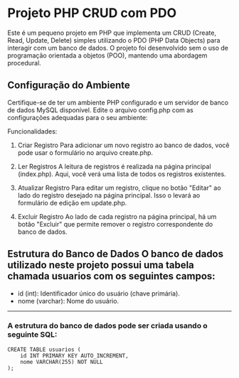 # Projeto PHP CRUD com PDO
Este é um pequeno projeto em PHP que implementa um CRUD (Create, Read, Update, Delete) simples utilizando o PDO (PHP Data Objects) para interagir com um banco de dados. O projeto foi desenvolvido sem o uso de programação orientada a objetos (POO), mantendo uma abordagem procedural.

## Configuração do Ambiente
Certifique-se de ter um ambiente PHP configurado e um servidor de banco de dados MySQL disponível. Edite o arquivo config.php com as configurações adequadas para o seu ambiente:

Funcionalidades:
1. Criar Registro
Para adicionar um novo registro ao banco de dados, você pode usar o formulário no arquivo create.php.

1. Ler Registros
A leitura de registros é realizada na página principal (index.php). Aqui, você verá uma lista de todos os registros existentes.

1. Atualizar Registro
Para editar um registro, clique no botão "Editar" ao lado do registro desejado na página principal. Isso o levará ao formulário de edição em update.php.

1. Excluir Registro
Ao lado de cada registro na página principal, há um botão "Excluir" que permite remover o registro correspondente do banco de dados.

Estrutura do Banco de Dados
O banco de dados utilizado neste projeto possui uma tabela chamada usuarios com os seguintes campos:
--
- id (int): Identificador único do usuário (chave primária).
- nome (varchar): Nome do usuário.
  

---
### A estrutura do banco de dados pode ser criada usando o seguinte SQL:

```
CREATE TABLE usuarios (
    id INT PRIMARY KEY AUTO_INCREMENT,
    nome VARCHAR(255) NOT NULL
);
```